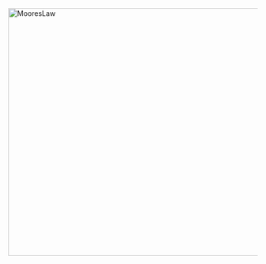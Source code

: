 <img width="900" height="500" alt="MooresLaw" src="https://github.com/user-attachments/assets/52f1f764-fb08-4820-9851-ead001dca4a5" />
